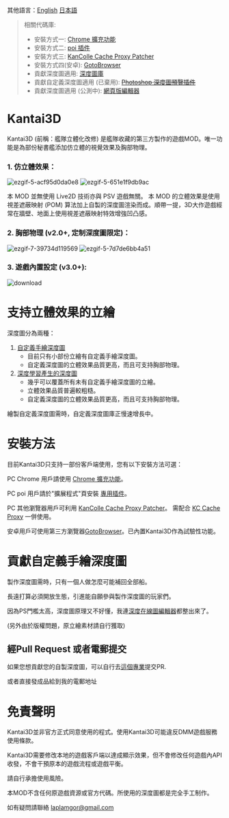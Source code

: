 其他語言：[English](https://github.com/laplamgor/kantai3d/blob/main/README.md) [日本語](https://github.com/laplamgor/kantai3d/blob/main/README.ja.md)


> 相關代碼庫:
> * 安裝方式一: [Chrome 擴充功能](https://github.com/laplamgor/kantai3d-chrome-extension)
> * 安裝方式二: [poi 插件](https://github.com/laplamgor/kantai3d-poi-plugin)
> * 安裝方式三: [KanColle Cache Proxy Patcher](https://github.com/laplamgor/kantai3d-kccp-patcher)
> * 安裝方式四(安卓): [GotoBrowser](https://github.com/antest1/GotoBrowser)
> * 貢獻深度圖適用: [深度圖庫](https://github.com/laplamgor/kantai3d-depth-maps)
> * 貢獻自定義深度圖適用 (已棄用): ~~[Photoshop 深度圖預覽插件](https://github.com/laplamgor/kantai3d-photoshop-extension)~~
> * 貢獻深度圖適用 (公測中): [網頁版編輯器](https://github.com/laplamgor/kantai3d-online-editor)



# Kantai3D
Kantai3D (前稱：艦隊立體化改修) 是艦隊收藏的第三方製作的遊戲MOD。唯一功能是為部份秘書艦添加仿立體的視覺效果及胸部物理。


### 1. 仿立體效果：

![ezgif-5-acf95d0da0e8](https://user-images.githubusercontent.com/11514317/144702625-fcf94f94-adc7-4741-b098-976cf757c556.gif)
![ezgif-5-651e1f9db9ac](https://user-images.githubusercontent.com/11514317/144702627-36642582-4b92-4af7-8c58-613d7acca56e.gif)

本 MOD 並無使用 Live2D 技術亦與 PSV 遊戲無關。 本 MOD 的立體效果是使用視差遮蔽映射 (POM) 算法加上自製的深度圖渲染而成。順帶一提，3D大作遊戲經常在牆壁、地面上使用視差遮蔽映射特效增強凹凸感。

### 2. 胸部物理  (v2.0+, 定制深度圖限定)：

![ezgif-7-39734d119569](https://user-images.githubusercontent.com/11514317/134775124-3ceb0bc6-a425-47c9-8219-5fb181767ade.gif)
![ezgif-5-7d7de6bb4a51](https://user-images.githubusercontent.com/11514317/144702132-9954f9ad-f43a-41f3-8db9-6eceda3ca156.gif)

### 3. 遊戲內置設定 (v3.0+):

![download](https://user-images.githubusercontent.com/11514317/166011636-9b9a93cc-5786-4983-91a1-963da70ce514.png)


# 支持立體效果的立繪

深度圖分為兩種： 
1. [自定義手繪深度圖](https://github.com/users/laplamgor/projects/3/views/1)
   - 目前只有小部份立繪有自定義手繪深度圖。
   - 自定義深度圖的立體效果品質更高，而且可支持胸部物理。
2. [深度學習產生的深度圖](https://github.com/isl-org/MiDaS)
   - 幾乎可以覆蓋所有未有自定義手繪深度圖的立繪。 
   - 立體效果品質普遍較粗糙。
   - 自定義深度圖的立體效果品質更高，而且可支持胸部物理。

繪製自定義深度圖需時，自定義深度圖庫正慢速增長中。

# 安裝方法

目前Kantai3D只支持一部份客戶端使用，您有以下安裝方法可選：

PC Chrome 用戶請使用 [Chrome 擴充功能](https://github.com/laplamgor/kantai3d-chrome-extension)。

PC poi 用戶請於"擴展程式"頁安裝 [專用插件](https://github.com/laplamgor/kantai3d-poi-plugin)。

PC 其他瀏覽器用戶可利用 [KanColle Cache Proxy Patcher](https://github.com/laplamgor/kantai3d-kccp-patcher)。
需配合 [KC Cache Proxy](https://github.com/Tibowl/KCCacheProxy) 一併使用。

安卓用戶可使用第三方瀏覽器[GotoBrowser](https://github.com/antest1/GotoBrowser)。已內置Kantai3D作為試驗性功能。

# 貢獻自定義手繪深度圖

製作深度圖需時，只有一個人做怎麼可能補回全部船。

長遠打算必須開放生態，引進能自願參與製作深度圖的玩家們。

因為PS門檻太高，深度圖原理又不好懂，我連[深度在線圖編輯器](https://github.com/laplamgor/kantai3d-online-editor)都整出來了。

(另外由於版權問題，原立繪素材請自行獲取)

## 經Pull Request 或者電郵提交

如果您想貢獻您的自製深度圖，可以自行去[這個專業](https://github.com/laplamgor/kantai3d-depth-maps)提交PR.

或者直接發成品給到我的電郵地址



# 免責聲明
Kantai3D並非官方正式同意使用的程式。使用Kantai3D可能違反DMM遊戲服務使用條款。

Kantai3D需要修改本地的遊戲客戶端以達成顯示效果，但不會修改任何遊戲內API收發，不會干預原本的遊戲流程或遊戲平衡。

請自行承擔使用風險。

本MOD不含任何原遊戲資源或官方代碼。所使用的深度圖都是完全手工制作。

如有疑問請聯絡 laplamgor@gmail.com
